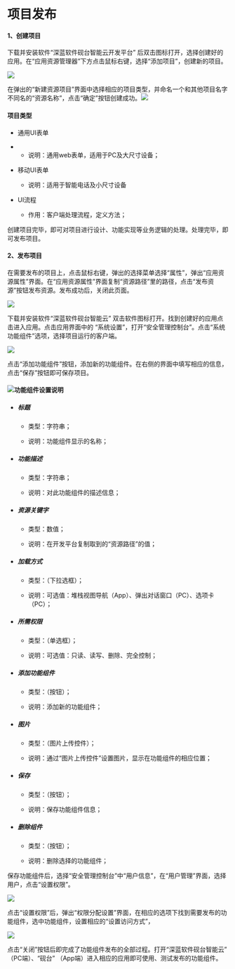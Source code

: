 # 项目发布

#### 1、创建项目

下载并安装软件“深蓝软件砚台智能云开发平台” 后双击图标打开，选择创建好的应用。在“应用资源管理器”下方点击鼠标右键，选择“添加项目”，创建新的项目。

![](/assets/publish01.png)

在弹出的“新建资源项目”界面中选择相应的项目类型，并命名一个和其他项目名字不同名的“资源名称”，点击“确定”按钮创建成功。![](/assets/publish02.png)

#### 项目类型

* 通用UI表单
* * 说明：通用web表单，适用于PC及大尺寸设备；
* 移动UI表单

  * 说明：适用于智能电话及小尺寸设备

* UI流程

  * 作用：客户端处理流程，定义方法；

创建项目完毕，即可对项目进行设计、功能实现等业务逻辑的处理。处理完毕，即可发布项目。

#### 2、发布项目

在需要发布的项目上，点击鼠标右键，弹出的选择菜单选择“属性”，弹出“应用资源属性”界面。在“应用资源属性”界面复制“资源路径”里的路径，点击“发布资源”按钮发布资源。发布成功后，关闭此页面。

![](/assets/publish03.png)

下载并安装软件“深蓝软件砚台智能云” 双击软件图标打开。找到创建好的应用点击进入应用。点击应用界面中的 “系统设置”，打开“安全管理控制台”。点击“系统功能组件”选项，选择项目运行的客户端。

![](/assets/publish04.png)

点击“添加功能组件”按钮，添加新的功能组件。在右侧的界面中填写相应的信息，点击“保存”按钮即可保存项目。

#### ![](/assets/publish05.png)功能组件设置说明

* ##### 标题

  * 类型：字符串；

  * 说明：功能组件显示的名称；
* ##### 功能描述

  * 类型：字符串；

  * 说明：对此功能组件的描述信息；
* ##### 资源关键字

  * 类型：数值；

  * 说明：在开发平台复制取到的“资源路径”的值；
* ##### 加载方式

  * 类型：（下拉选框）；

  * 说明：可选值：堆栈视图导航（App）、弹出对话窗口（PC）、选项卡（PC）；
* ##### 所需权限

  * 类型：（单选框）；

  * 说明：可选值：只读、读写、删除、完全控制；
* ##### 添加功能组件

  * 类型：（按钮）；

  * 说明：添加新的功能组件；
* ##### 图片

  * 类型：（图片上传控件）；

  * 说明：通过“图片上传控件”设置图片，显示在功能组件的相应位置；
* ##### 保存

  * 类型：（按钮）；

  * 说明：保存功能组件信息；
* ##### 删除组件

  * 类型：（按钮）；

  * 说明：删除选择的功能组件；

保存功能组件后，选择“安全管理控制台”中“用户信息”，在“用户管理”界面，选择用户，点击“设置权限”。

![](/assets/publish06.png)

点击“设置权限”后，弹出“权限分配设置”界面，在相应的选项下找到需要发布的功能组件，选中功能组件，设置相应的“设置访问方式”，

![](/assets/publish07.png)

点击“关闭”按钮后即完成了功能组件发布的全部过程。打开“深蓝软件砚台智能云” （PC端）、“砚台” （App端）进入相应的应用即可使用、测试发布的功能组件。


